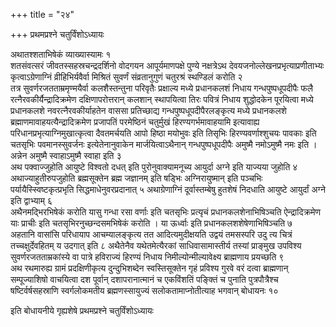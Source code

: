 +++
title = "२४"

+++
प्रथमप्रश्ने चतुर्विंशोऽध्यायः

अथातश्शताभिषेकं व्याख्यास्यामः १  
शतसंवत्सरं जीवतस्सहस्रचन्द्रदर्शिनो वोदगयन आपूर्यमाणपक्षे पुण्ये नक्षत्रेऽथ देवयजनोल्लेखनप्रभृत्याप्रणीताभ्यः कृत्वाऽग्रेणाग्निं व्रीहिभिर्यवैर्वा मिश्रितं सुवर्णं संव्रतानुगुणं चतुरश्रं स्थण्डिलं करोति २  
तत्र सुवर्णरजतताम्रमृण्मयैर्वा कलशैस्तन्तुना परिवृतैः प्रक्षाल्य मध्ये प्रधानकलशं निधाय गन्धपुष्पधूपदीपैः फलै रत्नैरवकीर्यैन्द्रादिक्रमेण दक्षिणापरोत्तरान् कलशान् स्थापयित्वा तिरः पवित्रं निधाय शुद्धोदकेन पूरयित्वा मध्ये प्रधानकलशे नवरत्नैरवकीर्याहतेन वाससा प्रतिच्छाद्य गन्धपुष्पधूपदीपैरलङ्कृत्य मध्ये प्रधानकलशे ब्रह्माणमावाहयत्यैन्द्रादिक्रमेण प्रजापतिं परमेष्ठिनं चतुर्मुखं हिरण्यगर्भमावाहयामि इत्यावाह्य परिधानप्रभृत्याग्निमुखात्कृत्वा दैवतमर्चयति आपो हिष्ठा मयोभुवः इति तिसृभिः हिरण्यवर्णाश्शुचयः पावकाः इति चतसृभिः पवमानस्सुवर्जनः इत्येतेनानुवाकेन मार्जयित्वाऽथैनान् गन्धपुष्पधूपदीपैः अमुष्मै नमोऽमुष्मै नमः इति । अन्नेन अमुष्मै स्वाहाऽमुष्मै स्वाहा इति ३  
अथ पक्वाज्जुहोति आयुष्टे विश्वतो दधत् इति पुरोनुवाक्यामनूच्य आयुर्दा अग्ने इति याज्यया जुहोति ४  
अथाज्याहुतीरुपजुहोति ब्रह्मसूक्तेन ब्रह्म जज्ञानम् इति षड्भिः अग्निरायुष्मान् इति पञ्चभिः पर्यायैस्स्विष्टकृत्प्रभृति सिद्धमाधेनुवरप्रदानात् ५
अथाग्रेणाग्निं दूर्वास्तम्बेषु हुतशेषं निदधाति आयुष्टे आयुर्दां अग्ने इति द्वाभ्याम् ६  
अथैनमद्भिरभिषेकं करोति यासु गन्धा रसा वर्णाः इति चतसृभिः प्रत्यृचं प्रधानकलशेनाभिषिञ्चति ऐन्द्रादिक्रमेण याः प्राचीः इति चतसृभिरनुच्छन्दसमभिषेकं करोति । या ऊर्ध्वाः इति प्रधानकलशशेषेणाभिषिञ्चति ७  
अहतानि वासांसि परिधायाप आचम्यालङ्कृत्य तत आदित्यमुदीक्षयति उद्वयं तमसस्परि उदु त्य चित्रं तच्चक्षुर्देवहितम् य उदगात् इति ८
अथैतेनैव यथेतमेत्यैरकां साधिवासामास्तीर्य तस्यां प्राङ्मुख उपविश्य सुवर्णरजतताम्रकांस्ये वा पात्रे हविराज्यं हिरण्यं निधाय निमील्योन्मील्यावेक्ष्य ब्राह्मणाय प्रयच्छति ९  
अथ रथमारुह्य ग्रामं प्रदक्षिणीकृत्य दुन्दुभिशब्देन स्वस्तिसूक्तेन गृहं प्रविश्य गुरवे वरं दत्वा ब्राह्मणान् सम्पूज्याशिषो वाचयित्वा दश पूर्वान् दशापरानात्मानं च एकविंशतिं पङ्क्तिं च पुनाति पुत्रपौत्रैश्च षष्टिर्वर्षसहस्राणि स्वर्गलोकमतीय ब्रह्मणस्सायुज्यं सलोकतामाप्नोतीत्याह भगवान् बोधायनः १०  

इति बोधायनीये गृह्यशेषे प्रथमप्रश्ने चतुर्विंशोऽध्यायः
